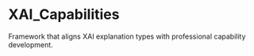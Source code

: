 # XAI_Capabilities
Framework that aligns XAI explanation types with professional capability development.
